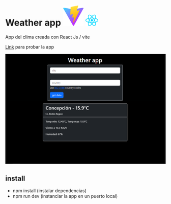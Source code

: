  
# Weather app ![vite icon](/imgs/vite.svg) <img src='./imgs/react.svg' width='40'>
App del clima creada con React Js / vite

[Link](https://tomasjara.github.io/weather_app/) para probar la app

![screenshot](/imgs/screenshot.png)

## install

- npm install (instalar dependencias)
- npm run dev (instanciar la app en un puerto local)

